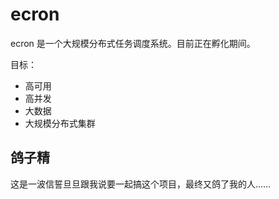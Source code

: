 # ecron

ecron 是一个大规模分布式任务调度系统。目前正在孵化期间。

目标：
- 高可用
- 高并发
- 大数据
- 大规模分布式集群

## 鸽子精
这是一波信誓旦旦跟我说要一起搞这个项目，最终又鸽了我的人……